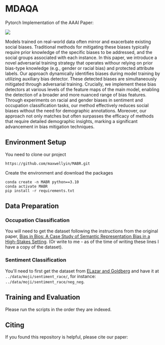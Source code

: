 # MDAQA

Pytorch Implementation of the AAAI Paper: 

![](img/model.png)

Models trained on real-world data often mirror and exacerbate existing social biases. Traditional methods for mitigating these biases typically require prior knowledge of the specific biases to be addressed, and the social groups associated with each instance. In this paper, we introduce a novel adversarial training strategy that operates withour relying on prior bias-type knowledge (e.g., gender or racial bias) and protected attribute labels. Our approach dynamically identifies biases during model training by utilizing auxiliary bias detector. These detected biases are simultaneously mitigated through adversarial training. Crucially, we implement these bias detectors at various levels of the feature maps of the main model, enabling the detection of a broader and more nuanced range of bias features. Through experiments on racial and gender biases in sentiment and occupation classification tasks, our method effectively reduces social biases without the need for demographic annotations. Moreover, our approach not only matches but often surpasses the efficacy of methods that require detailed demographic insights, marking a significant advancement in bias mitigation techniques.

## Environment Setup

You need to clone our project

```
https://github.com/maxwellyin/MABR.git
```

Create the environment and download the packages

```
conda create -n MABR python==3.10
conda activate MABR
pip install -r requirements.txt
```

## Data Preparation

### Occupation Classification

You will need to get the dataset following the instructions from the original paper,
[Bias in Bios: A Case Study of Semantic Representation Bias in a High-Stakes Setting](https://arxiv.org/abs/1901.09451).
(Or write to me - as of the time of writing these lines I have a copy of the dataset).

### Sentiment Classification

You'll need to first get the dataset from [ELazar and Goldberg](https://github.com/yanaiela/demog-text-removal/blob/master/src/data/README.md) and have it at ``../data/moji/sentiment_race/``, for instance: ``../data/moji/sentiment_race/neg_neg``.

## Training and Evaluation

Please run the scripts in the order they are indexed.

## Citing 

If you found this repository is helpful, please cite our paper:
```

```